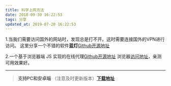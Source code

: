 ```yaml
---
title: 科学上网方法
date: 2018-09-30 16:22:53
tags: 分享
updated_at: 2019-07-20 16:22:53
---
```


1.当我们需要访问国外的网站时，发现总是打不开。这时需要连接国外的VPN进行访问。
这里分享一个不错的软件**蓝灯**[Github开源地址][5]

2.一个基于浏览器端 JS 实现的在线代理[Github开源地址][4]
浏览器[访问地址][3]，亲测可用效果好。


---

> **支持PC和安卓端** （注意及时更新版本）[**下载地址**][2]


  [2]: https://raw.githubusercontent.com/YSC168/eee/master/lantern.zip
  [3]: https://jsproxy-demo.tk
  [4]: https://github.com/EtherDream/jsproxy/
  [5]: https://github.com/getlantern/lantern